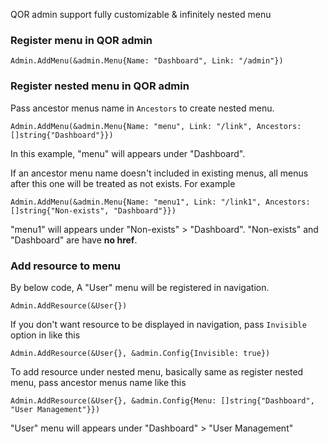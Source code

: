 QOR admin support fully customizable & infinitely nested menu

### Register menu in QOR admin

    Admin.AddMenu(&admin.Menu{Name: "Dashboard", Link: "/admin"})

### Register nested menu in QOR admin
Pass ancestor menus name in `Ancestors` to create nested menu.

    Admin.AddMenu(&admin.Menu{Name: "menu", Link: "/link", Ancestors: []string{"Dashboard"}})

In this example, "menu" will appears under "Dashboard".

If an ancestor menu name doesn't included in existing menus, all menus after this one will be treated as not exists. For example

    Admin.AddMenu(&admin.Menu{Name: "menu1", Link: "/link1", Ancestors: []string{"Non-exists", "Dashboard"}})

"menu1" will appears under "Non-exists" > "Dashboard". "Non-exists" and "Dashboard" are have **no href**.

### Add resource to menu
By below code, A "User" menu will be registered in navigation.

    Admin.AddResource(&User{})

If you don't want resource to be displayed in navigation, pass `Invisible` option in like this

    Admin.AddResource(&User{}, &admin.Config{Invisible: true})

To add resource under nested menu, basically same as register nested menu, pass ancestor menus name like this

    Admin.AddResource(&User{}, &admin.Config{Menu: []string{"Dashboard", "User Management"}})

"User" menu will appears under "Dashboard" > "User Management"
